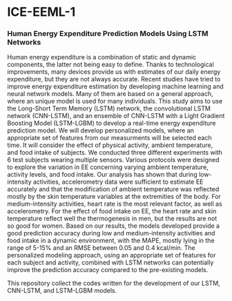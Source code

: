 # ICE-EEML-1
### Human Energy Expenditure Prediction Models Using LSTM Networks


Human energy expenditure is a combination of static and dynamic components, the latter not being easy to define. Thanks to technological improvements, many devices provide us with estimates of our daily energy expenditure, but they are not always accurate. Recent studies have tried to improve energy expenditure estimation by developing machine learning and neural network models. Many of them are based on a general approach, where an unique model is used for many individuals. This study aims to use the Long-Short Term Memory (LSTM) network, the convolutional LSTM network (CNN-LSTM), and an ensemble of CNN-LSTM with a Light Gradient Boosting Model (LSTM-LGBM) to develop a real-time energy expenditure prediction model. We will develop personalized models, where an appropriate set of features from our measurments will be selected each time. It will consider the effect of physical activity, ambient temperature, and food intake of subjects. We conducted three different experiments with 6 test subjects wearing multiple sensors. Various protocols were designed to explore the variation in EE concerning varying ambient temperature, activity levels, and food intake. Our analysis has shown that during low-intensity activities, accelerometry data were sufficient to estimate EE accurately and that the modification of ambient temperature was reflected mostly by the skin temperature variables at the extremities of the body. For medium-intensity activities, heart rate is the most relevant factor, as well as accelerometry. For the effect of food intake on EE, the heart rate and skin temperature reflect well the thermogenesis in men, but the results are not so good for women. Based on our results, the models developed provide a good prediction accuracy during low and medium-intensity activities and food intake in a dynamic environment, with the MAPE, mostly lying in the range of 5-15\% and an RMSE between 0.05 and 0.4 kcal/min. The personalized modeling approach, using an appropriate set of features for each subject and activity, combined with LSTM networks can potentially improve the prediction accuracy compared to the pre-existing models.

This repository collect the codes written for the development of our LSTM, CNN-LSTM, and LSTM-LGBM models. 
